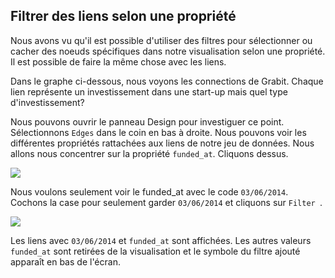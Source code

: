 ## Filtrer des liens selon une propriété

Nous avons vu qu'il est possible d'utiliser des filtres pour sélectionner ou cacher des noeuds spécifiques dans notre visualisation selon une propriété. Il est possible de faire la même chose avec les liens.

Dans le graphe ci-dessous, nous voyons les connections de Grabit. Chaque lien représente un investissement dans une start-up mais quel type d'investissement?

Nous pouvons ouvrir le panneau Design pour investiguer ce point. Sélectionnons ```Edges``` dans le coin en bas à droite. Nous pouvons voir les différentes propriétés rattachées aux liens de notre jeu de données. Nous allons nous concentrer sur la propriété ```funded_at```. Cliquons dessus.

![](https://github.com/Linkurious/linkurious-enterprise-manual/raw/master/en/filter/FundedAt.png)

Nous voulons seulement voir le funded_at avec le code ```03/06/2014```. Cochons la case pour seulement garder  ```03/06/2014``` et cliquons sur ```Filter ```.

![](https://github.com/Linkurious/linkurious-enterprise-manual/raw/master/en/filter/Final.png)

Les liens avec  ```03/06/2014``` et ```funded_at``` sont affichées. Les autres valeurs ```funded_at``` sont retirées de la visualisation et le symbole du filtre ajouté apparaît en bas de l'écran.


